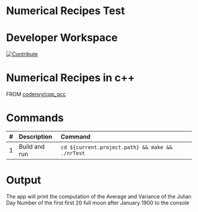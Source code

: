 # Numerical Recipes Test

# Developer Workspace

[![Contribute](http://beta.codenvy.com/factory/resources/codenvy-contribute.svg)](http://beta.codenvy.com/f?id=21w2nx87yto2xi1z)

# Numerical Recipes in c++

FROM [codenvy/cpp_gcc](https://hub.docker.com/r/codenvy/cpp_gcc/)

# Commands

| #       | Description           | Command  |
| :------------- |:-------------| :-----|
| 1      | Build and run | `cd ${current.project.path} && make && ./nrTest` |


# Output

The app will print the computation of the Average and Variance of the Julian Day Number of the first first 20 full moon after January 1900 to the console

